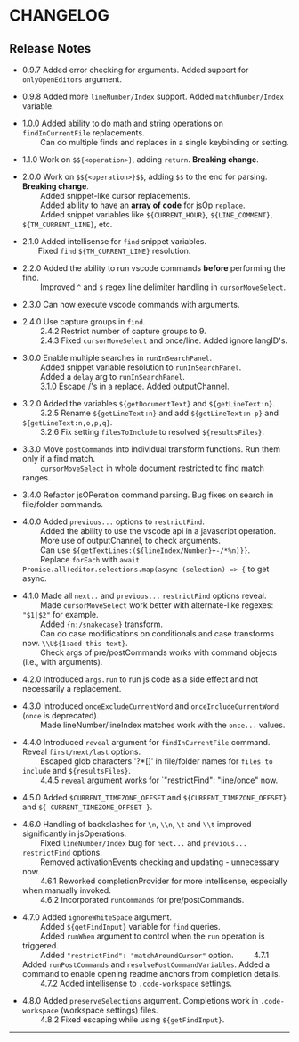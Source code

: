 # CHANGELOG  

## Release Notes

* 0.9.7 Added error checking for arguments.  Added support for `onlyOpenEditors` argument.  
* 0.9.8 Added more `lineNumber/Index` support.  Added `matchNumber/Index` variable.  

* 1.0.0 Added ability to do math and string operations on `findInCurrentFile` replacements.  
&emsp;&emsp; Can do multiple finds and replaces in a single keybinding or setting.  

* 1.1.0 Work on ` $${<operation>} `, adding `return`.  **Breaking change**.  

* 2.0.0 Work on ` $${<operation>}$$ `, adding `$$` to the end for parsing.  **Breaking change**.  
&emsp;&emsp; Added snippet-like cursor replacements.  
&emsp;&emsp; Added ability to have an **array of code** for jsOp `replace`.  
&emsp;&emsp; Added snippet variables like `${CURRENT_HOUR}`, `${LINE_COMMENT}`, `${TM_CURRENT_LINE}`, etc.  

* 2.1.0 Added intellisense for `find` snippet variables.  
&emsp;&emsp;Fixed `find` `${TM_CURRENT_LINE}` resolution.  

* 2.2.0  Added the ability to run vscode commands **before** performing the find.  
&emsp;&emsp; Improved `^` and `$` regex line delimiter handling in `cursorMoveSelect`.  

* 2.3.0  Can now execute vscode commands with arguments.  

* 2.4.0  Use capture groups in `find`.  
&emsp;&emsp; 2.4.2 Restrict number of capture groups to 9.  
&emsp;&emsp; 2.4.3 Fixed `cursorMoveSelect` and once/line.  Added ignore langID's.  

* 3.0.0  Enable multiple searches in `runInSearchPanel`.  
&emsp;&emsp; Added snippet variable resolution to  `runInSearchPanel`.  
&emsp;&emsp; Added a `delay` arg to `runInSearchPanel`.  
&emsp;&emsp; 3.1.0 Escape /'s in a replace.  Added outputChannel.  

* 3.2.0  Added the variables `${getDocumentText}` and `${getLineText:n}`.  
&emsp;&emsp; 3.2.5 Rename `${getLineText:n}` and add `${getLineText:n-p}` and `${getLineText:n,o,p,q}`.  
&emsp;&emsp; 3.2.6 Fix setting `filesToInclude` to  resolved `${resultsFiles}`.  

* 3.3.0  Move `postCommands` into individual transform functions.  Run them only if a find match.  
&emsp;&emsp; `cursorMoveSelect` in whole document restricted to find match ranges.  

* 3.4.0  Refactor jsOPeration command parsing.  Bug fixes on search in file/folder commands.  

* 4.0.0 Added `previous...` options to `restrictFind`.  
&emsp;&emsp; Added the ability to use the vscode api in a javascript operation.  
&emsp;&emsp; More use of outputChannel, to check arguments.  
&emsp;&emsp; Can use `${getTextLines:(${lineIndex/Number}+-/*%n)}}`.  
&emsp;&emsp; Replace `forEach` with `await Promise.all(editor.selections.map(async (selection) => {` to get async.  

* 4.1.0 Made all `next..` and `previous...` `restrictFind` options reveal.  
&emsp;&emsp; Made `cursorMoveSelect` work better with alternate-like regexes: `"$1|$2"` for example.  
&emsp;&emsp; Added `{n:/snakecase}` transform.  
&emsp;&emsp; Can do case modifications on conditionals and case transforms now.  `\\U${1:add this text}`.  
&emsp;&emsp; Check args of pre/postCommands works with command objects (i.e., with arguments).  

* 4.2.0 Introduced `args.run` to run js code as a side effect and not necessarily a replacement.  

* 4.3.0 Introduced `onceExcludeCurrentWord` and `onceIncludeCurrentWord` (`once` is deprecated).  
&emsp;&emsp; Made lineNumber/lineIndex matches work with the `once...` values.  

* 4.4.0 Introduced `reveal` argument for `findInCurrentFile` command.  Reveal `first/next/last` options.  
&emsp;&emsp; Escaped glob characters '?*[]' in file/folder names for `files to include` and `${resultsFiles}`.  
&emsp;&emsp; 4.4.5 `reveal` argument works for `"restrictFind": "line/once" now.  

* 4.5.0 Added `$CURRENT_TIMEZONE_OFFSET` and `${CURRENT_TIMEZONE_OFFSET}` and `${ CURRENT_TIMEZONE_OFFSET }`.  

* 4.6.0 Handling of backslashes for `\n`, `\\n`, `\t` and `\\t` improved significantly in jsOperations.  
&emsp;&emsp; Fixed `lineNumber/Index` bug for `next...` and `previous...` `restrictFind` options.  
&emsp;&emsp; Removed activationEvents checking and updating - unnecessary now.  
&emsp;&emsp; 4.6.1 Reworked completionProvider for more intellisense, especially when manually invoked.  
&emsp;&emsp; 4.6.2 Incorporated `runCommands` for pre/postCommands.  

* 4.7.0 Added `ignoreWhiteSpace` argument.  
&emsp;&emsp; Added `${getFindInput}` variable for `find` queries.  
&emsp;&emsp; Added `runWhen` argument to control when the `run` operation is triggered.  
&emsp;&emsp; Added `"restrictFind": "matchAroundCursor"` option.
&emsp;&emsp; 4.7.1 Added `runPostCommands` and `resolvePostCommandVariables`.  Added a command to enable opening readme anchors from completion details.  
&emsp;&emsp; 4.7.2 Added intellisense to `.code-workspace` settings.  

* 4.8.0 Added `preserveSelections` argument.  Completions work in `.code-workspace` (workspace settings) files.  
&emsp;&emsp; 4.8.2 Fixed escaping while using `${getFindInput}`.  

-----------------------
